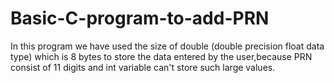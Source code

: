# Basic-C-program-to-add-PRN
In this program we have used  the size of double (double precision float data type) which is 8 bytes to store the data entered by the user,because PRN consist of 11 digits and int variable can't store such large values.
